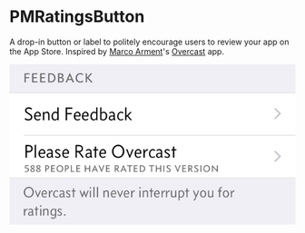 # PMRatingsButton
A drop-in button or label to politely encourage users to review your app on the App Store. Inspired by [Marco Arment](http://www.marco.org)'s [Overcast](https://overcast.fm/) app. 

![](screenshots/overcast_example.jpg "Screenshot from Overcast app (22/09/2015)")
